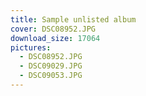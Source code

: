 ```yaml
---
title: Sample unlisted album
cover: DSC08952.JPG
download_size: 17064
pictures:
  - DSC08952.JPG
  - DSC09029.JPG
  - DSC09053.JPG
---
```


